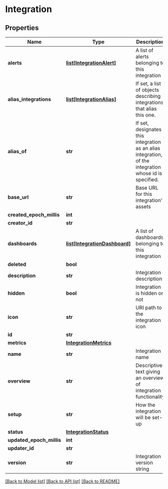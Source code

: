 # Integration

## Properties
Name | Type | Description | Notes
------------ | ------------- | ------------- | -------------
**alerts** | [**list[IntegrationAlert]**](IntegrationAlert.md) | A list of alerts belonging to this integration | [optional] 
**alias_integrations** | [**list[IntegrationAlias]**](IntegrationAlias.md) | If set, a list of objects describing integrations that alias this one. | [optional] 
**alias_of** | **str** | If set, designates this integration as an alias integration, of the integration whose id is specified. | [optional] 
**base_url** | **str** | Base URL for this integration&#39;s assets | [optional] 
**created_epoch_millis** | **int** |  | [optional] 
**creator_id** | **str** |  | [optional] 
**dashboards** | [**list[IntegrationDashboard]**](IntegrationDashboard.md) | A list of dashboards belonging to this integration | [optional] 
**deleted** | **bool** |  | [optional] 
**description** | **str** | Integration description | 
**hidden** | **bool** | Integration is hidden or not | 
**icon** | **str** | URI path to the integration icon | 
**id** | **str** |  | [optional] 
**metrics** | [**IntegrationMetrics**](IntegrationMetrics.md) |  | [optional] 
**name** | **str** | Integration name | 
**overview** | **str** | Descriptive text giving an overview of integration functionality | [optional] 
**setup** | **str** | How the integration will be set-up | [optional] 
**status** | [**IntegrationStatus**](IntegrationStatus.md) |  | [optional] 
**updated_epoch_millis** | **int** |  | [optional] 
**updater_id** | **str** |  | [optional] 
**version** | **str** | Integration version string | 

[[Back to Model list]](../README.md#documentation-for-models) [[Back to API list]](../README.md#documentation-for-api-endpoints) [[Back to README]](../README.md)


